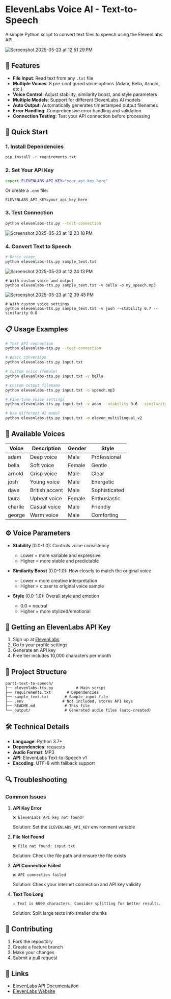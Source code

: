 # ElevenLabs Voice AI - Text-to-Speech

A simple Python script to convert text files to speech using the ElevenLabs API.

![Screenshot 2025-05-23 at 12 51 29 PM](https://github.com/user-attachments/assets/6e562843-4212-4d3e-af28-853d3976d21c)

## 🎯 Features

- **File Input**: Read text from any `.txt` file
- **Multiple Voices**: 8 pre-configured voice options (Adam, Bella, Arnold, etc.)
- **Voice Control**: Adjust stability, similarity boost, and style parameters
- **Multiple Models**: Support for different ElevenLabs AI models
- **Auto Output**: Automatically generates timestamped output filenames
- **Error Handling**: Comprehensive error handling and validation
- **Connection Testing**: Test your API connection before processing

## 🚀 Quick Start

### 1. Install Dependencies
```bash
pip install -r requirements.txt
```

### 2. Set Your API Key
```bash
export ELEVENLABS_API_KEY="your_api_key_here"
```

Or create a `.env` file:
```
ELEVENLABS_API_KEY=your_api_key_here
```

### 3. Test Connection
```bash
python elevenlabs-tts.py --test-connection
```

![Screenshot 2025-05-23 at 12 23 18 PM](https://github.com/user-attachments/assets/5d356c8a-36e6-4c9d-b31a-d83c7c931158)


### 4. Convert Text to Speech
```bash
# Basic usage
python elevenlabs-tts.py sample_text.txt
```
![Screenshot 2025-05-23 at 12 24 13 PM](https://github.com/user-attachments/assets/cbdb3ccd-7a4d-4301-b28d-bc07a3146840)
```
# With custom voice and output
python elevenlabs-tts.py sample_text.txt -v bella -o my_speech.mp3
```
![Screenshot 2025-05-23 at 12 39 45 PM](https://github.com/user-attachments/assets/53cfa097-1067-4428-a54b-ca017363c14c)

```
# With custom voice settings
python elevenlabs-tts.py sample_text.txt -v josh --stability 0.7 --similarity 0.8
```

## 📋 Usage Examples

```bash
# Test API connection
python elevenlabs-tts.py --test-connection

# Basic conversion
python elevenlabs-tts.py input.txt

# Custom voice (female)
python elevenlabs-tts.py input.txt -v bella

# Custom output filename
python elevenlabs-tts.py input.txt -o speech.mp3

# Fine-tune voice settings
python elevenlabs-tts.py input.txt -v adam --stability 0.6 --similarity 0.9 --style 0.2

# Use different AI model
python elevenlabs-tts.py input.txt -m eleven_multilingual_v2
```

## 🎤 Available Voices

| Voice   | Description     | Gender | Style        |
|---------|----------------|--------|--------------|
| adam    | Deep voice     | Male   | Professional |
| bella   | Soft voice     | Female | Gentle       |
| arnold  | Crisp voice    | Male   | Clear        |
| josh    | Young voice    | Male   | Energetic    |
| dave    | British accent | Male   | Sophisticated|
| laura   | Upbeat voice   | Female | Enthusiastic |
| charlie | Casual voice   | Male   | Friendly     |
| george  | Warm voice     | Male   | Comforting   |

## ⚙️ Voice Parameters

- **Stability** (0.0-1.0): Controls voice consistency
  - Lower = more variable and expressive
  - Higher = more stable and predictable
  
- **Similarity Boost** (0.0-1.0): How closely to match the original voice
  - Lower = more creative interpretation
  - Higher = closer to original voice sample
  
- **Style** (0.0-1.0): Overall style and emotion
  - 0.0 = neutral
  - Higher = more stylized/emotional

## 🔑 Getting an ElevenLabs API Key

1. Sign up at [ElevenLabs](https://elevenlabs.io)
2. Go to your profile settings
3. Generate an API key
4. Free tier includes 10,000 characters per month

## 📁 Project Structure

```
part1-text-to-speech/
├── elevenlabs-tts.py          # Main script
├── requirements.txt       # Dependencies
├── sample_text.txt       # Sample input file
├── .env                 # Not included, stores API keys
├── README.md             # This file
└── output/               # Generated audio files (auto-created)
```

## 🛠️ Technical Details

- **Language**: Python 3.7+
- **Dependencies**: requests
- **Audio Format**: MP3
- **API**: ElevenLabs Text-to-Speech v1
- **Encoding**: UTF-8 with fallback support

## 🔍 Troubleshooting

### Common Issues

1. **API Key Error**
   ```
   ❌ ElevenLabs API key not found!
   ```
   Solution: Set the `ELEVENLABS_API_KEY` environment variable

2. **File Not Found**
   ```
   ❌ File not found: input.txt
   ```
   Solution: Check the file path and ensure the file exists

3. **API Connection Failed**
   ```
   ❌ API connection failed
   ```
   Solution: Check your internet connection and API key validity

4. **Text Too Long**
   ```
   ⚠️ Text is 6000 characters. Consider splitting for better results.
   ```
   Solution: Split large texts into smaller chunks


## 🤝 Contributing

1. Fork the repository
2. Create a feature branch
3. Make your changes
4. Submit a pull request


## 🔗 Links

- [ElevenLabs API Documentation](https://docs.elevenlabs.io/)
- [ElevenLabs Website](https://elevenlabs.io)
